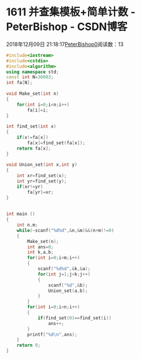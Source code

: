 # 1611 并查集模板+简单计数 - PeterBishop - CSDN博客





2018年12月09日 21:18:17[PeterBishop0](https://me.csdn.net/qq_40061421)阅读数：13








```cpp
#include<iostream>
#include<cstdio>
#include<algorithm>
using namespace std;
const int N=30003;
int fa[N];
 
void Make_set(int n)
{
	for(int i=0;i<n;i++)
		fa[i]=i;
}
 
int find_set(int x)
{
	if(x!=fa[x])
		fa[x]=find_set(fa[x]);
	return fa[x];
}
 
void Union_set(int x,int y)
{
	int xr=find_set(x);
	int yr=find_set(y);
	if(xr!=yr)
		fa[yr]=xr;
}
 
 
int main ()
{
	int n,m;
	while(~scanf("%d%d",&n,&m)&&(n+m)!=0)
	{
		Make_set(n);
		int ans=0;
		int k,a,b;
		for(int i=0;i<m;i++)
		{
			scanf("%d%d",&k,&a);
			for(int j=1;j<k;j++)
			{
				scanf("%d",&b);
				Union_set(a,b);
			}
		}
		for(int i=0;i<n;i++)
		{
			if(find_set(0)==find_set(i))
				ans++;
		}	
		printf("%d\n",ans);
	}
	return 0;  
}
```





